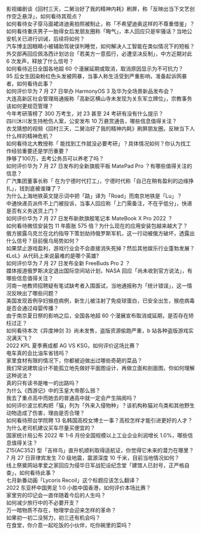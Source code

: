 影视编剧谈《回村三天，二舅治好了我的精神内耗》刷屏，称「反映出当下文艺创作空乏悬浮」，如何看待其观点？  
如何看待女子穿马面裙进迪奥拍照被制止，称「不希望迪奥这样的不尊重借鉴」？  
如何看待重庆男子一胎得女后发朋友圈称「晦气」，本人回应只是牢骚话？当地公安机关已进行训诫，后续将如何？  
汽车博主因眼睛小被辅助驾驶误判睡觉，如何解决人工智能在类似情况下的短板？  
外交部再回应佩洛西计划访台「若美方一意孤行，必遭坚决反制」，中方近期对此 6 次发声，释放了什么信号？  
如何看待近日全国各地超 60 个漫展延期或取消，取消原因显示为不可抗力？  
95 后女生因染粉红色头发被网暴，当事人称生活受到严重影响，准备起诉网暴者，如何看待此事？  
如何评价华为 7 月 27 日举办 HarmonyOS 3 及华为全场景新品发布会？  
大连高新区社会管理局通报称「高新区横山寺未发现为关东军立牌位」，宗教事务该如何更规范管理？  
今年考研落榜了 300 万考生，对 23 甚至 24 考研有没有什么提示？  
四川沐川发生持枪伤人案，公安发布 10 万悬赏通告，哪些信息值得关注？  
衣戈猜想的视频《回村三天，二舅治好了我的精神内耗》刷屏朋友圈，反映当下人什么样的精神危机？  
如何看待北大教授称「 能找到工作就没必要考研」？具体情况如何？你认为找工作经验重要还是学历重要？  
挣够了100万，去考公务员可以养老了吗？  
如何评价华为 7 月 27 日发布的全新旗舰平板 MatePad Pro ？有哪些值得关注的信息？  
广汽集团董事长称「 在为宁德时代打工」，宁德时代称「自己在稍有盈利的边缘挣扎」，钱到底被谁赚了？  
为什么上海地铁英文提示词中把「路」译为「Road」而南京地铁是「Lu」？  
中通快递员派件不上门被投诉，当事人回应称「上门需备注，不在乎低分」，快递是否有义务送货上门？  
如何评价华为 7 月 27 日发布新款旗舰笔记本 MateBook X Pro 2022 ？  
如何看待微信安装包 11 年膨胀 575 倍？为什么现在的应用安装包越来越大了？  
俄方披露乌克兰在北约指导下策划劫持俄罗斯军机，这一行动被俄方破坏，透露出什么信号？目前俄乌局势如何？  
如果禁止游戏盈利，游戏行业会不会直接消失死掉？然后其他娱乐行业蓬勃发展？  
《LoL》从代码上来说最难的是哪个英雄?  
如何评价华为 7 月 27 日发布全新 FreeBuds Pro 2 ？  
媒体报道俄罗斯决定退出国际空间站计划，NASA 回应「尚未收到官方说法」，有哪些信息值得关注？  
河南一地教师招聘疑有笔试缺考者入围面试，当地通报称为「统计错误」，这一情况反映出了哪些问题？  
美国发现首例孕妇猴痘病例，新生儿被注射了免疫球蛋白，已安全出生，猴痘病毒是否会通过母婴传播？  
由于南京夏日祭的影响之后，全国各地超 60 个漫展宣布取消或延期，是否存在矫枉过正？  
如何看待本次《异度神剑 3》尚未发售，盗版资源偷跑严重，b 站各种盗版游戏实况满天飞？  
2022 KPL 夏季赛成都 AG VS KSG，如何评价这场比赛？  
电车真的会比油车省钱吗？  
家里食材有限的情况下，你都被迫做出过哪些奇葩的菜品？  
我们常说建筑设计不能孤立地先做好平面图设计，再做立面和剖面图，你如何理解这种说法？  
真的只有读书是唯一的出路吗？  
为什么《西游记》中的玉皇大帝那么弱？  
我去了重点高中而她去的普通高中就一定会产生隔阂吗？  
如何评价波兰机构把「猫」列为「外来入侵物种」？该机构称猫对鸟类和其他野生动物造成了伤害，理由是否合理？  
如何看待邢台学院聘 13 名韩国高校女博士一事？高校怎样才能引进更好的人才？  
为什么老司机建议买车尽量买便宜的？  
国家统计局公布 2022 年 1-6 月份全国规模以上工业企业利润增长 1.0%，哪些信息值得关注？  
Z15(AC352) 型「吉祥鸟」直升机顺利取得适航证，你觉得它未来的潜力在哪里？  
7 月 27 日菲律宾发生 7.0 级地震，震源深度 10 千米，目前当地情况如何？  
线上祭奠网站孝爱之家回应为侵华日军战犯设纪念堂「建馆人已封号，正严格自查」，如何看待此事？  
七月新番动画「Lycoris Recoil」这个标题应该怎么翻译？  
2022 东亚杯中国男足 1:0 小胜中国香港，如何评价本场比赛？  
家里穷的印记会一直伴随着今后的人生吗？  
如何减少旅行中的不必要开支？  
万一暗物质不存在，物理学会迎来怎样的革命？  
如果初一初二没努力，初三还有机会吗？  
在食堂，你介意一起吃饭的小伙伴，吃你碗里的菜吗？  
